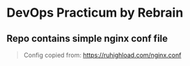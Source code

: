 
# DevOps Practicum by Rebrain

## Repo contains simple nginx conf file

> Config copied from: https://ruhighload.com/nginx.conf
